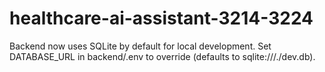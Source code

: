 # healthcare-ai-assistant-3214-3224

Backend now uses SQLite by default for local development.
Set DATABASE_URL in backend/.env to override (defaults to sqlite:///./dev.db).